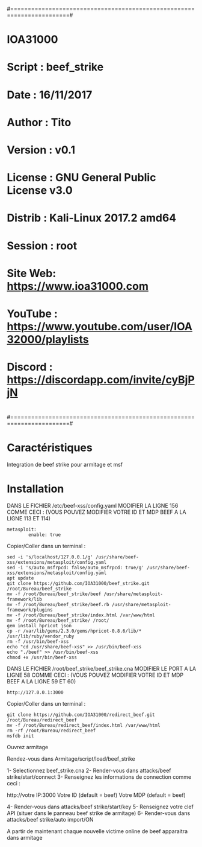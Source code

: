 #=======================================================================#
#                             IOA31000                                  #
# Script  : beef_strike                             						        #
# Date    : 16/11/2017                                                  #
# Author  : Tito                                                        #
# Version : v0.1                                                        #
# License : GNU General Public License v3.0                             #
# Distrib : Kali-Linux 2017.2 amd64                                     #
# Session : root  			      	               													#
# Site Web: https://www.ioa31000.com	             					   	        #
# YouTube : https://www.youtube.com/user/IOA32000/playlists             #
# Discord : https://discordapp.com/invite/cyBjPjN                       #
#                                                                       #
#=======================================================================#

# Caractéristiques

Integration de beef strike pour armitage et msf

# Installation

DANS LE FICHIER /etc/beef-xss/config.yaml MODIFIER LA LIGNE 156 COMME CECI :
(VOUS POUVEZ MODIFIER VOTRE ID ET MDP BEEF A LA LIGNE 113 ET 114)

	metasploit:
	        enable: true

Copier/Coller dans un terminal :

	sed -i 's/localhost/127.0.0.1/g' /usr/share/beef-xss/extensions/metasploit/config.yaml
	sed -i 's/auto_msfrpcd: false/auto_msfrpcd: true/g' /usr/share/beef-xss/extensions/metasploit/config.yaml
	apt update
	git clone https://github.com/IOA31000/beef_strike.git /root/Bureau/beef_strike
	mv -f /root/Bureau/beef_strike/beef /usr/share/metasploit-framework/lib
	mv -f /root/Bureau/beef_strike/beef.rb /usr/share/metasploit-framework/plugins
	mv -f /root/Bureau/beef_strike/index.html /var/www/html
	mv -f /root/Bureau/beef_strike/ /root/
	gem install hpricot json
	cp -r /var/lib/gems/2.3.0/gems/hpricot-0.8.6/lib/* /usr/lib/ruby/vendor_ruby
	rm -f /usr/bin/beef-xss
	echo "cd /usr/share/beef-xss" >> /usr/bin/beef-xss
	echo "./beef" >> /usr/bin/beef-xss
	chmod +x /usr/bin/beef-xss

DANS LE FICHIER /root/beef_strike/beef_strike.cna MODIFIER LE PORT A LA LIGNE 58 COMME CECI :
(VOUS POUVEZ MODIFIER VOTRE ID ET MDP BEEF A LA LIGNE 59 ET 60)

	http://127.0.0.1:3000

Copier/Coller dans un terminal :

	git clone https://github.com/IOA31000/redirect_beef.git /root/Bureau/redirect_beef
	mv -f /root/Bureau/redirect_beef/index.html /var/www/html
	rm -rf /root/Bureau/redirect_beef
	msfdb init

Ouvrez armitage

Rendez-vous dans Armitage/script/load/beef_strike

1- Selectionnez beef_strike.cna
2- Render-vous dans attacks/beef strike/start/connect
3- Renseignez les informations de connection comme ceci :

http://votre IP:3000
Votre ID (default = beef)
Votre MDP (default = beef)

4- Render-vous dans attacks/beef strike/start/key
5- Renseignez votre clef API (situer dans le panneau beef strike de armitage)
6- Render-vous dans attacks/beef strike/auto import/ON

A partir de maintenant chaque nouvelle victime online de beef apparaitra dans armitage
